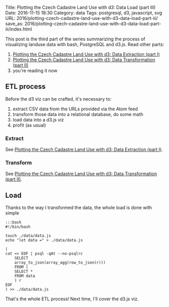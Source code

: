 Title: Plotting the Czech Cadastre Land Use with d3: Data Load (part III)
Date: 2016-11-15 18:30
Category: data
Tags: postgresql, d3, javascript, svg
URL: 2016/plotting-czech-cadastre-land-use-with-d3-data-load-part-iii/
save_as: 2016/plotting-czech-cadastre-land-use-with-d3-data-load-part-iii/index.html

This post is the third part of the series summarizing the process of visualizing landuse data with bash, PostgreSQL and d3.js. Read other parts:

1. [Plotting the Czech Cadastre Land Use with d3: Data Extraction (part I)]({filename}/2016/plotting-czech-cadastre-land-use-with-d3-part-i.md)
2. [Plotting the Czech Cadastre Land Use with d3: Data Transformation (part II)]({filename}/2016/plotting-czech-cadastre-land-use-with-d3-part-ii.md)
3. you're reading it now

## ETL process
Before the d3 viz can be crafted, it's necessary to:

1. extract CSV data from the URLs provided via the Atom feed
2. transform those data into a relational database, do some math
3. load data into a d3.js viz
4. profit (as usual)

### Extract
See [Plotting the Czech Cadastre Land Use with d3: Data Extraction (part I)]({filename}/2016/plotting-czech-cadastre-land-use-with-d3-part-i.md).

### Transform

See [Plotting the Czech Cadastre Land Use with d3: Data Transformation (part II)]({filename}/2016/plotting-czech-cadastre-land-use-with-d3-part-ii.md).

## Load

Thanks to the way I transformed the data, the whole load is done with simple

	:::bash
	#!/bin/bash

	touch ./data/data.js
	echo "let data =" > ./data/data.js

	(
	cat << EOF | psql -qAt --no-psqlrc
	    SELECT
	    array_to_json(array_agg(row_to_json(r)))
	    FROM (
		SELECT *
		FROM data
	    ) r
	EOF
	) >> ./data/data.js

That's the whole ETL process! Next time, I'll cover the d3.js viz.
